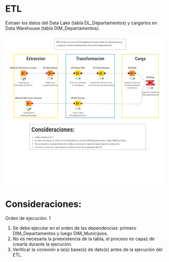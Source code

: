 # ETL

Extraer los datos del Data Lake (tabla DL_Departamentos) y cargarlos en Data Warehouse (tabla DIM_Departamentos).

![diagramadepartamentos.png](https://github.com/Saren-Cased/lugar_Hechos/blob/05bbcce44212e077c86d3af311fa9710679d1660/DataWareHouse/ETL/etl_dim_departamentos/etl_dim_departamentos.png)

# Consideraciones:
Orden de ejecución: 1
1. Se debe ejecutar en el orden de las dependencias: primero DIM_Departamentos y luego DIM_Municipios.
2. No es necesaria la preexistencia de la tabla, el proceso es capaz de crearla durante la ejecución.
3. Verificar la conexión a la(s) base(s) de dato(s) antes de la ejecución del ETL.
